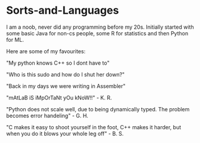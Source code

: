 # Sorts-and-Languages

I am a noob, never did any programming before my 20s. Initially started with some basic Java for non-cs people, some R for statistics and then Python for ML.

Here are some of my favourites:

"My python knows C++ so I dont have to"

"Who is this sudo and how do I shut her down?"

"Back in my days we were writing in Assembler"

"mAtLaB iS iMpOrTaNt yOu kNoW!!" - K. R.

"Python does not scale well, due to being dynamically typed. The problem becomes error handeling" - G. H.

"C makes it easy to shoot yourself in the foot, C++ makes it harder, but when you do it blows your whole leg off" - B. S.